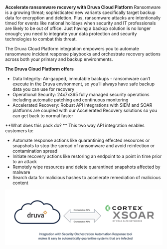 **Accelerate ransomware recovery with Druva Cloud Platform**
Ransomware is a growing threat; sophisticated new variants specifically target backup data for encryption and deletion. Plus, ransomware attacks are intentionally timed for events like national holidays when security and IT professionals are likely to be out of office. Just having a backup solution is no longer enough; you need to integrate your data protection and security technologies to combat this threat.

The Druva Cloud Platform integration empowers you to automate ransomware incident response playbooks and orchestrate recovery actions across both your primary and backup environments. 


**The Druva Cloud Platform offers**
- Data Integrity: Air-gapped, immutable backups - ransomware can’t execute in the Druva environment, so you’ll always have safe backup data you can use for recovery
- Operational Security: 24x7x365 fully managed security operations including automatic patching and continuous monitoring
- Accelerated Recovery: Robust API integrations with SIEM and SOAR platforms are coupled with our Accelerated Recovery solutions so you can get back to normal faster


**What does this pack do? **
This two way API integration enables customers to: 
- Automate response actions like quarantining effected resources or snapshots to stop the spread of ransomware and avoid reinfection or contamination spread
- Initiate recovery actions like restoring an endpoint to a point in time prior to an attack
- Remotely wipe resources and delete quarantined snapshots affected by malware
- Search data for malicious hashes to accelerate remediation of malicious content 

![alt text](./CortexXsoar.png)
